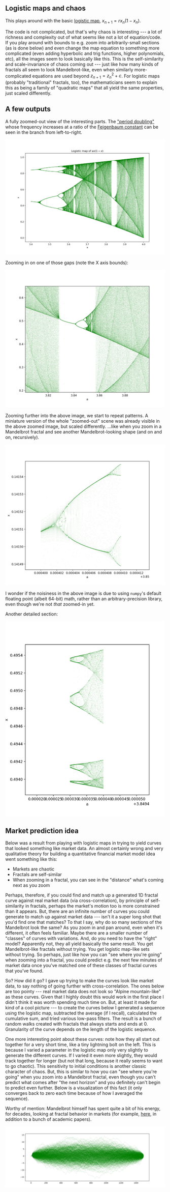 ## Logistic maps and chaos

This plays around with the basic [logistic 
map](https://en.wikipedia.org/wiki/Logistic_map), $x_{n+1}=rx_{n}(1-x_{n})$.

The code is not complicated, but that's why chaos is interesting --- a lot of 
richness and complexity out of what seems like not a lot of equation/code. If 
you play around with bounds to e.g. zoom into arbitrarily-small sections (as is 
done below) and even change the map equation to something more complicated 
(even adding hyperbolic and trig functions, higher polynomials, etc), all the 
images seem to look basically like this. This is the self-similarity and 
scale-invariance of chaos coming out --- just like how many kinds of fractals 
all seem to look Mandelbrot-like, even when similarly more-complicated 
equations are used beyond $z_{n+1}=z_{n}^2+c$. For logistic maps (probably 
"traditional" fractals, too), the mathematicians seem to explain this as being 
a family of "quadratic maps" that all yield the same properties, just scaled 
differently.

## A few outputs

A fully zoomed-out view of the interesting parts. The ["period 
doubling"](https://en.wikipedia.org/wiki/Period-doubling_bifurcation) whose 
frequency increases at a ratio of the [Feigenbaum 
constant](https://en.wikipedia.org/wiki/Feigenbaum_constants) can be seen in 
the branch from left-to-right.

![Output 1](./out/ax1-x.jpg)

Zooming in on one of those gaps (note the X axis bounds):

![Output 2](./out/logisticSubset3.jpg)

Zooming further into the above image, we start to repeat patterns. A miniature 
version of the whole "zoomed-out" scene was already visible in the above zoomed 
image, but scaled differently. ...like when you zoom in a Mandelbrot fractal 
and see another Mandelbrot-looking shape (and on and on, recursively).

![Output 3](./out/logisticSubset2.jpg)

I wonder if the noisiness in the above image is due to using `numpy`'s default 
floating point (albeit 64-bit) math, rather than an arbitrary-precision 
library, even though we're not *that* zoomed-in yet.

Another detailed section:

![Output 4](./out/logisticSubset.jpg)

## Market prediction idea

Below was a result from playing with logistic maps in trying to yield curves 
that looked something like market data. An almost certainly wrong and very 
qualitative theory for building a quantitative financial market model idea went 
something like this:

- Markets are chaotic
- Fractals are self-similar
- When zooming in a fractal, you can see in the "distance" what's coming next 
  as you zoom

Perhaps, therefore, if you could find and match up a generated 1D fractal curve 
against real market data (via cross-correlation), by principle of 
self-similarity in fractals, perhaps the market's motion too is more 
constrained than it appears. But, there are an infinite number of curves you 
could generate to match up against market data --- isn't it a super long shot 
that you'd find one that matches? To that I say, why do so many sections of the 
Mandelbrot look the same? As you zoom in and pan around, even when it's 
different, it often feels familiar. Maybe there are a smaller number of 
"classes" of curves with variations. And, do you need to have the "right" 
model? Apparently not, they all yield basically the same result. You get 
Mandelbrot-like fractals without trying. You get logistic map-like sets without 
trying. So perhaps, just like how you can "see where you're going" when zooming 
into a fractal, you could predict e.g. the next few minutes of market data once 
you've matched one of these classes of fractal curves that you've found.

So? How did it go? I gave up trying to make the curves look like market data, 
to say nothing of going further with cross-correlation. The ones below are too 
pointy --- real market data does not look so "Alpine mountain-like" as these 
curves. Given that I highly doubt this would work in the first place I didn't 
think it was worth spending much time on. But, at least it made for kind of a 
cool picture --- to create the curves below I generated a sequence using the 
logistic map, subtracted the average (if I recall), calculated the cumulative 
sum, and tried various low-pass filters. The result is a bunch of random walks 
created with fractals that always starts and ends at 0. Granularity of the 
curve depends on the length of the logistic sequence.

One more interesting point about these curves: note how they all start out 
together for a very short time, like a tiny lightning bolt on the left. This is 
because I varied a parameter in the logistic map only very slightly to generate 
the different curves. If I varied it even more slightly, they would track 
together for longer (but not that long, because it really seems to want to go 
chaotic). This sensitivity to initial conditions is another classic character 
of chaos. But, this is similar to how you can "see where you're going" when you 
zoom into a Mandelbrot fractal, even though you can't predict what comes after 
"the next horizon" and you definitely can't begin to predict even further. 
Below is a visualization of this fact (it only converges back to zero each time 
because of how I averaged the sequence).

Worthy of mention: Mandelbrot himself has spent quite a bit of his energy, for 
decades, looking at fractal behavior in markets (for example, 
[here](https://www.amazon.com/Misbehavior-Markets-Fractal-Financial-Turbulence/dp/0465043577), 
in addition to a bunch of academic papers).

![Market sim data](./out/manyPaths.jpg)
